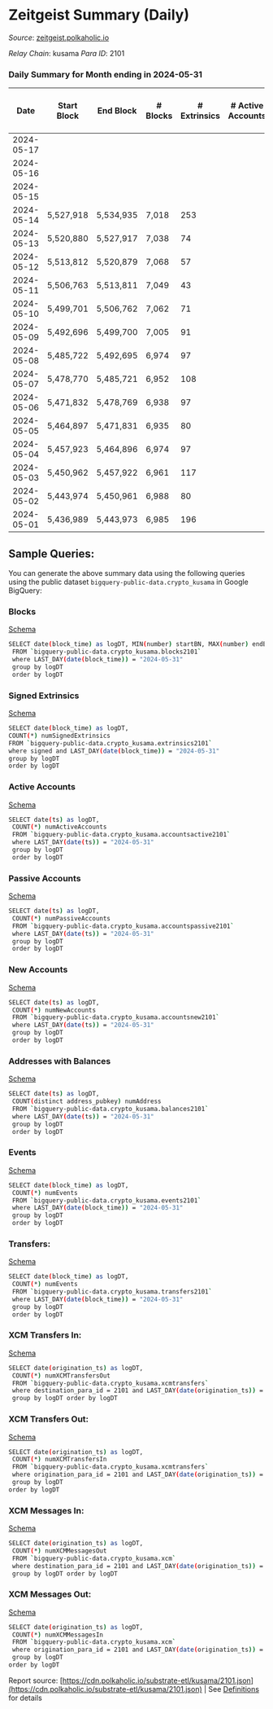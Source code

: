 # Zeitgeist Summary (Daily)

_Source_: [zeitgeist.polkaholic.io](https://zeitgeist.polkaholic.io)

*Relay Chain*: kusama
*Para ID*: 2101



### Daily Summary for Month ending in 2024-05-31


| Date    | Start Block | End Block | # Blocks | # Extrinsics | # Active Accounts | # Passive Accounts | # New Accounts | # Addresses | # Events  | # Transfers ($USD) | # XCM Transfers In ($USD) | # XCM Transfers Out ($USD) | # XCM In | # XCM Out | Issues |
|---------|-------------|-----------|----------|--------------|-------------------|--------------------|----------------|-------------|-----------|--------------------|---------------------------|----------------------------|----------|-----------|--------|
| 2024-05-17 |  |  |  |  |  |  |  |  |  |   |   |   |  |  |  |
| 2024-05-16 |  |  |  |  |  |  |  | 17,515 |  |   |   |   |  |  |  |
| 2024-05-15 |  |  |  |  |  |  |  | 17,509 |  |   |   |   |  |  |  |
| 2024-05-14 | 5,527,918 | 5,534,935 | 7,018 | 253 |  |  |  | 17,506 | 55,632 | 458  |   |   |  |  |  |
| 2024-05-13 | 5,520,880 | 5,527,917 | 7,038 | 74 |  |  |  | 17,505 | 55,665 | 73  |   |   |  |  |  |
| 2024-05-12 | 5,513,812 | 5,520,879 | 7,068 | 57 |  |  |  | 17,504 | 55,592 | 39  |   |   |  |  |  |
| 2024-05-11 | 5,506,763 | 5,513,811 | 7,049 | 43 |  |  |  | 17,493 | 55,244 | 31  |   |   |  |  |  |
| 2024-05-10 | 5,499,701 | 5,506,762 | 7,062 | 71 |  |  |  | 17,493 | 52,733 | 58  |   |   |  |  |  |
| 2024-05-09 | 5,492,696 | 5,499,700 | 7,005 | 91 |  |  |  | 17,489 | 55,360 | 49  |   |   |  |  |  |
| 2024-05-08 | 5,485,722 | 5,492,695 | 6,974 | 97 |  |  |  | 17,487 | 55,399 | 135  |   |   |  |  |  |
| 2024-05-07 | 5,478,770 | 5,485,721 | 6,952 | 108 |  |  |  | 17,499 | 52,538 | 135  |   |   |  |  |  |
| 2024-05-06 | 5,471,832 | 5,478,769 | 6,938 | 97 |  |  |  | 17,493 | 54,971 | 76  |   |   |  |  |  |
| 2024-05-05 | 5,464,897 | 5,471,831 | 6,935 | 80 |  |  |  | 17,489 | 52,083 | 102  |   |   |  |  |  |
| 2024-05-04 | 5,457,923 | 5,464,896 | 6,974 | 97 |  |  |  | 17,484 | 55,207 | 144  |   |   |  |  |  |
| 2024-05-03 | 5,450,962 | 5,457,922 | 6,961 | 117 |  |  |  | 17,461 | 55,637 | 175  |   |   |  |  |  |
| 2024-05-02 | 5,443,974 | 5,450,961 | 6,988 | 80 |  |  |  | 17,458 | 52,041 | 61  |   |   |  |  |  |
| 2024-05-01 | 5,436,989 | 5,443,973 | 6,985 | 196 |  |  |  | 17,458 | 55,738 | 167  |   |   |  |  |  |

## Sample Queries:
You can generate the above summary data using the following queries using the public dataset `bigquery-public-data.crypto_kusama` in Google BigQuery:


### Blocks 

[Schema](https://github.com/colorfulnotion/substrate-etl/blob/main/schema/blocks.json)

```bash
SELECT date(block_time) as logDT, MIN(number) startBN, MAX(number) endBN, COUNT(*) numBlocks 
 FROM `bigquery-public-data.crypto_kusama.blocks2101`  
 where LAST_DAY(date(block_time)) = "2024-05-31" 
 group by logDT 
 order by logDT
```

### Signed Extrinsics 

[Schema](https://github.com/colorfulnotion/substrate-etl/blob/main/schema/extrinsics.json)

```bash
SELECT date(block_time) as logDT, 
COUNT(*) numSignedExtrinsics 
FROM `bigquery-public-data.crypto_kusama.extrinsics2101`  
where signed and LAST_DAY(date(block_time)) = "2024-05-31" 
group by logDT 
order by logDT
```

### Active Accounts 

[Schema](https://github.com/colorfulnotion/substrate-etl/blob/main/schema/accountsactive.json)

```bash
SELECT date(ts) as logDT, 
 COUNT(*) numActiveAccounts 
 FROM `bigquery-public-data.crypto_kusama.accountsactive2101` 
 where LAST_DAY(date(ts)) = "2024-05-31" 
 group by logDT 
 order by logDT
```

### Passive Accounts 

[Schema](https://github.com/colorfulnotion/substrate-etl/blob/main/schema/accountspassive.json)

```bash
SELECT date(ts) as logDT, 
 COUNT(*) numPassiveAccounts 
 FROM `bigquery-public-data.crypto_kusama.accountspassive2101` 
 where LAST_DAY(date(ts)) = "2024-05-31" 
 group by logDT 
 order by logDT
```

### New Accounts 

[Schema](https://github.com/colorfulnotion/substrate-etl/blob/main/schema/accountsnew.json)

```bash
SELECT date(ts) as logDT, 
 COUNT(*) numNewAccounts 
 FROM `bigquery-public-data.crypto_kusama.accountsnew2101` 
 where LAST_DAY(date(ts)) = "2024-05-31" 
 group by logDT
 order by logDT
```

### Addresses with Balances 

[Schema](https://github.com/colorfulnotion/substrate-etl/blob/main/schema/balances.json)

```bash
SELECT date(ts) as logDT,
 COUNT(distinct address_pubkey) numAddress 
 FROM `bigquery-public-data.crypto_kusama.balances2101` 
 where LAST_DAY(date(ts)) = "2024-05-31" 
 group by logDT 
 order by logDT
```

### Events 

[Schema](https://github.com/colorfulnotion/substrate-etl/blob/main/schema/events.json)

```bash
SELECT date(block_time) as logDT, 
 COUNT(*) numEvents 
 FROM `bigquery-public-data.crypto_kusama.events2101` 
 where LAST_DAY(date(block_time)) = "2024-05-31" 
 group by logDT 
 order by logDT
```

### Transfers:

[Schema](https://github.com/colorfulnotion/substrate-etl/blob/main/schema/transfers.json)

```bash
SELECT date(block_time) as logDT, 
 COUNT(*) numEvents 
 FROM `bigquery-public-data.crypto_kusama.transfers2101` 
 where LAST_DAY(date(block_time)) = "2024-05-31" 
 group by logDT 
 order by logDT
```

### XCM Transfers In: 

[Schema](https://github.com/colorfulnotion/substrate-etl/blob/main/schema/xcmtransfers.json)

```bash
SELECT date(origination_ts) as logDT, 
 COUNT(*) numXCMTransfersOut 
 FROM `bigquery-public-data.crypto_kusama.xcmtransfers` 
 where destination_para_id = 2101 and LAST_DAY(date(origination_ts)) = "2024-05-31" 
 group by logDT order by logDT
```

### XCM Transfers Out: 

[Schema](https://github.com/colorfulnotion/substrate-etl/blob/main/schema/xcmtransfers.json)

```bash
SELECT date(origination_ts) as logDT, 
 COUNT(*) numXCMTransfersIn 
 FROM `bigquery-public-data.crypto_kusama.xcmtransfers` 
 where origination_para_id = 2101 and LAST_DAY(date(origination_ts)) = "2024-05-31" 
 group by logDT 
order by logDT
```

### XCM Messages In: 

[Schema](https://github.com/colorfulnotion/substrate-etl/blob/main/schema/xcm.json)

```bash
SELECT date(origination_ts) as logDT, 
 COUNT(*) numXCMMessagesOut 
 FROM `bigquery-public-data.crypto_kusama.xcm` 
 where destination_para_id = 2101 and LAST_DAY(date(origination_ts)) = "2024-05-31" 
 group by logDT order by logDT
```

### XCM Messages Out: 

[Schema](https://github.com/colorfulnotion/substrate-etl/blob/main/schema/xcm.json)

```bash
SELECT date(origination_ts) as logDT, 
 COUNT(*) numXCMMessagesIn 
 FROM `bigquery-public-data.crypto_kusama.xcm` 
 where origination_para_id = 2101 and LAST_DAY(date(origination_ts)) = "2024-05-31" 
 group by logDT 
order by logDT
```


Report source: [https://cdn.polkaholic.io/substrate-etl/kusama/2101.json](https://cdn.polkaholic.io/substrate-etl/kusama/2101.json) | See [Definitions](/DEFINITIONS.md) for details
